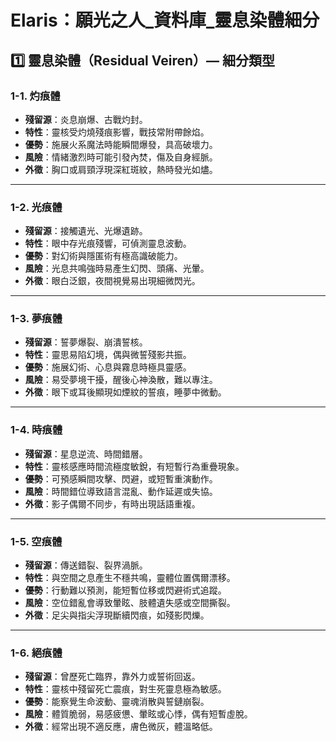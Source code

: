 # Elaris：願光之人_資料庫_靈息染體細分

## 1️⃣ 靈息染體（Residual Veiren）— 細分類型

### 1-1. 灼痕體
- **殘留源**：炎息崩爆、古戰灼封。
- **特性**：靈核受灼燒殘痕影響，戰技常附帶餘焰。
- **優勢**：施展火系魔法時能瞬間爆發，具高破壞力。
- **風險**：情緒激烈時可能引發內焚，傷及自身經脈。
- **外徵**：胸口或肩頸浮現深紅斑紋，熱時發光如燼。

---

### 1-2. 光痕體
- **殘留源**：接觸遺光、光爆遺跡。
- **特性**：眼中存光痕殘響，可偵測靈息波動。
- **優勢**：對幻術與隱匿術有極高識破能力。
- **風險**：光息共鳴強時易產生幻閃、頭痛、光暈。
- **外徵**：眼白泛銀，夜間視覺易出現細微閃光。

---

### 1-3. 夢痕體
- **殘留源**：誓夢爆裂、崩潰誓核。
- **特性**：靈思易陷幻境，偶與微誓殘影共振。
- **優勢**：施展幻術、心息與霧息時極具靈感。
- **風險**：易受夢境干擾，醒後心神渙散，難以專注。
- **外徵**：眼下或耳後顯現如煙紋的誓痕，睡夢中微動。

---

### 1-4. 時痕體
- **殘留源**：星息逆流、時間錯層。
- **特性**：靈核感應時間流極度敏銳，有短暫行為重疊現象。
- **優勢**：可預感瞬間攻擊、閃避，或短暫重演動作。
- **風險**：時間錯位導致語言混亂、動作延遲或失協。
- **外徵**：影子偶爾不同步，有時出現話語重複。

---

### 1-5. 空痕體
- **殘留源**：傳送錯裂、裂界渦脈。
- **特性**：與空間之息產生不穩共鳴，靈體位置偶爾漂移。
- **優勢**：行動難以預測，能短暫位移或閃避術式追蹤。
- **風險**：空位錯亂會導致暈眩、肢體遺失感或空間撕裂。
- **外徵**：足尖與指尖浮現斷續閃痕，如殘影閃爍。

---

### 1-6. 絕痕體
- **殘留源**：曾歷死亡臨界，靠外力或誓術回返。
- **特性**：靈核中殘留死亡震痕，對生死靈息極為敏感。
- **優勢**：能察覺生命波動、靈魂消散與誓鏈崩裂。
- **風險**：體質脆弱，易感疲憊、暈眩或心悸，偶有短暫虛脫。
- **外徵**：經常出現不適反應，膚色微灰，體溫略低。
